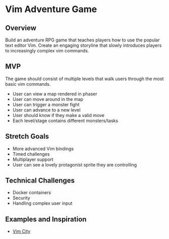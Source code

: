 # Vim Adventure Game

## Overview
Build an adventure RPG game that teaches players how to use the popular text editor Vim. Create an engaging storyline that slowly introduces players to increasingly complex vim commands. 

## MVP
The game should consist of multiple levels that walk users through the most basic vim commands.
* User can view a map rendered in phaser
* User can move around in the map
* User can trigger a monster fight
* User can advance to a new level
* User should know if they make a valid move
* Each level/stage contains different monsters/tasks

## Stretch Goals
* More advanced Vim bindings
* Timed challenges
* Multiplayer support
* User can see a lovely protagonist sprite they are controlling

## Technical Challenges
* Docker containers
* Security
* Handling complex user input

## Examples and Inspiration
* [Vim City](https://www.youtube.com/watch?v=-kkfkaAJX9I)
